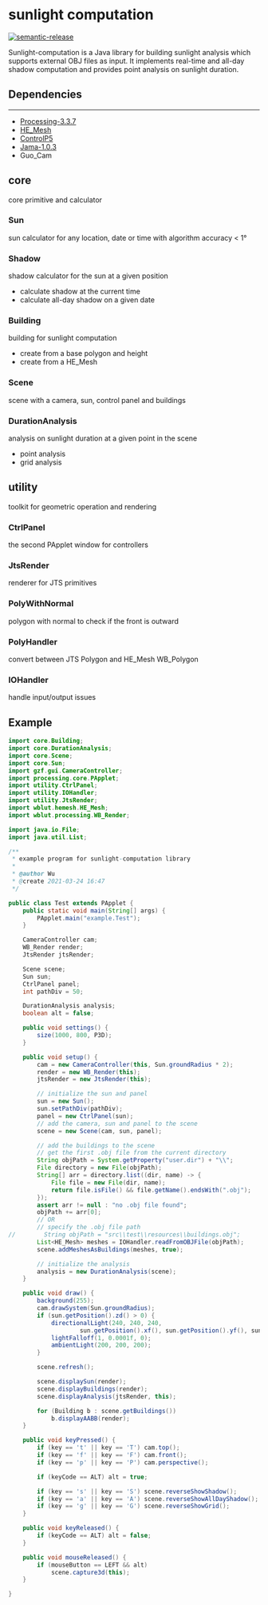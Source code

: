 # sunlight computation
[![semantic-release](https://img.shields.io/badge/%20%20%F0%9F%93%A6%F0%9F%9A%80-semantic--release-e10079.svg)](https://github.com/semantic-release/semantic-release)

Sunlight-computation is a Java library for building sunlight analysis which supports external OBJ files as input. It implements real-time and all-day shadow computation and provides point analysis on sunlight duration.
## Dependencies
***
- [Processing-3.3.7](https://github.com/processing/processing/releases/tag/processing-0264-3.3.7)
- [HE_Mesh](https://github.com/wblut/HE_Mesh)
- [ControlP5](https://github.com/sojamo/controlp5)
- [Jama-1.0.3](https://math.nist.gov/javanumerics/jama/)
- Guo_Cam
## core
core primitive and calculator
### Sun
sun calculator for any location, date or time with algorithm accuracy < 1°
### Shadow
shadow calculator for the sun at a given position
- calculate shadow at the current time
- calculate all-day shadow on a given date
### Building
building for sunlight computation
- create from a base polygon and height
- create from a HE_Mesh
### Scene
scene with a camera, sun, control panel and buildings
### DurationAnalysis
analysis on sunlight duration at a given point in the scene
- point analysis
- grid analysis
## utility
toolkit for geometric operation and rendering
### CtrlPanel
the second PApplet window for controllers
### JtsRender
renderer for JTS primitives
### PolyWithNormal
polygon with normal to check if the front is outward
### PolyHandler
convert between JTS Polygon and HE_Mesh WB_Polygon
### IOHandler
handle input/output issues
## Example
```java
import core.Building;
import core.DurationAnalysis;
import core.Scene;
import core.Sun;
import gzf.gui.CameraController;
import processing.core.PApplet;
import utility.CtrlPanel;
import utility.IOHandler;
import utility.JtsRender;
import wblut.hemesh.HE_Mesh;
import wblut.processing.WB_Render;

import java.io.File;
import java.util.List;

/**
 * example program for sunlight-computation library
 *
 * @author Wu
 * @create 2021-03-24 16:47
 */

public class Test extends PApplet {
    public static void main(String[] args) {
        PApplet.main("example.Test");
    }

    CameraController cam;
    WB_Render render;
    JtsRender jtsRender;

    Scene scene;
    Sun sun;
    CtrlPanel panel;
    int pathDiv = 50;

    DurationAnalysis analysis;
    boolean alt = false;

    public void settings() {
        size(1000, 800, P3D);
    }

    public void setup() {
        cam = new CameraController(this, Sun.groundRadius * 2);
        render = new WB_Render(this);
        jtsRender = new JtsRender(this);

        // initialize the sun and panel
        sun = new Sun();
        sun.setPathDiv(pathDiv);
        panel = new CtrlPanel(sun);
        // add the camera, sun and panel to the scene
        scene = new Scene(cam, sun, panel);

        // add the buildings to the scene
        // get the first .obj file from the current directory
        String objPath = System.getProperty("user.dir") + "\\";
        File directory = new File(objPath);
        String[] arr = directory.list((dir, name) -> {
            File file = new File(dir, name);
            return file.isFile() && file.getName().endsWith(".obj");
        });
        assert arr != null : "no .obj file found";
        objPath += arr[0];
        // OR
        // specify the .obj file path
//        String objPath = "src\\test\\resources\\buildings.obj";
        List<HE_Mesh> meshes = IOHandler.readFromOBJFile(objPath);
        scene.addMeshesAsBuildings(meshes, true);

        // initialize the analysis
        analysis = new DurationAnalysis(scene);
    }

    public void draw() {
        background(255);
        cam.drawSystem(Sun.groundRadius);
        if (sun.getPosition().zd() > 0) {
            directionalLight(240, 240, 240,
                    sun.getPosition().xf(), sun.getPosition().yf(), sun.getPosition().zf());
            lightFalloff(1, 0.0001f, 0);
            ambientLight(200, 200, 200);
        }

        scene.refresh();

        scene.displaySun(render);
        scene.displayBuildings(render);
        scene.displayAnalysis(jtsRender, this);

        for (Building b : scene.getBuildings())
            b.displayAABB(render);
    }

    public void keyPressed() {
        if (key == 't' || key == 'T') cam.top();
        if (key == 'f' || key == 'F') cam.front();
        if (key == 'p' || key == 'P') cam.perspective();

        if (keyCode == ALT) alt = true;

        if (key == 's' || key == 'S') scene.reverseShowShadow();
        if (key == 'a' || key == 'A') scene.reverseShowAllDayShadow();
        if (key == 'g' || key == 'G') scene.reverseShowGrid();
    }

    public void keyReleased() {
        if (keyCode == ALT) alt = false;
    }

    public void mouseReleased() {
        if (mouseButton == LEFT && alt)
            scene.capture3d(this);
    }

}
```